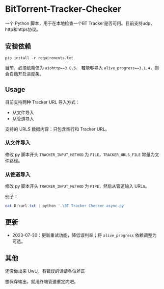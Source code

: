 # BitTorrent-Tracker-Checker

一个 Python 脚本，用于在本地检查一个BT Tracker是否可用。目前支持udp、http和https协议。

## 安装依赖

```shell
pip install -r requirements.txt
```

目前，必须依赖仅为 `aiohttp==3.8.5`，
若能够导入 `alive_progress==3.1.4`，则会自动开启进度条。

## Usage

目前支持两种 Tracker URL 导入方式：

- 从文件导入
- 从管道导入

支持的 URLS 数据内容：只包含空行和 Tracker URL。

### 从文件导入

修改 py 脚本开头 `TRACKER_INPUT_METHOD` 为 `FILE`，`TRACKER_URLS_FILE` 常量为文件路径。

### 从管道导入

修改 py 脚本开头 `TRACKER_INPUT_METHOD` 为 `PIPE`，然后从管道输入 URLs。

例子：

```powershell
cat D:\url.txt | python '.\BT Tracker Checker async.py'
```

## 更新

- 2023-07-30：更新重试功能，降低误判率；将 `alive_progress` 依赖调整为可选。

## 其他

还没做出来 UwU，有错误的话请各位斧正

想保存输出，就用终端管道重定向吧。
